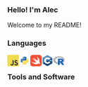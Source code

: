 ### Hello! I'm Alec
Welcome to my README!

### Languages

<img align="left" alt="JavaScript" width="26px" src="https://raw.githubusercontent.com/github/explore/main/topics/javascript/javascript.png" />
<img align="left" alt="Python" width="26px" src="https://raw.githubusercontent.com/github/explore/main/topics/python/python.png" />
<img align="left" alt="Swift" width="26px" src="https://raw.githubusercontent.com/github/explore/master/topics/swift/swift.png" />
<img align="left" alt="C++" width="26px" src="https://raw.githubusercontent.com/github/explore/main/topics/cpp/cpp.png" />
<img align="left" alt="R" width="26px" src="https://raw.githubusercontent.com/github/explore/main/topics/r/r.png" />

<br/>

### Tools and Software
